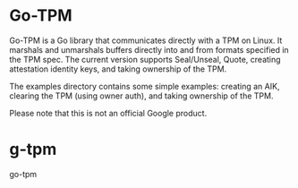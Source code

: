 Go-TPM
======

Go-TPM is a Go library that communicates directly with a TPM on Linux. It
marshals and unmarshals buffers directly into and from formats specified in the
TPM spec. The current version supports Seal/Unseal, Quote, creating attestation
identity keys, and taking ownership of the TPM.

The examples directory contains some simple examples: creating an AIK, clearing
the TPM (using owner auth), and taking ownership of the TPM.

Please note that this is not an official Google product.
# g-tpm
go-tpm
